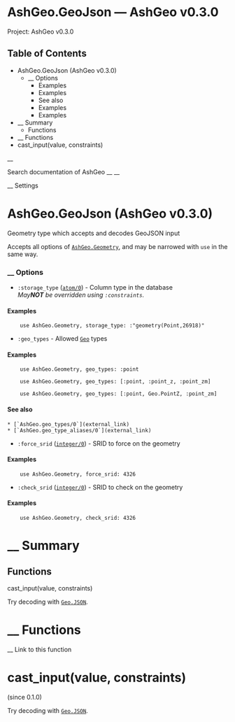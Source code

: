 # AshGeo.GeoJson — AshGeo v0.3.0

Project: AshGeo v0.3.0

## Table of Contents

- AshGeo.GeoJson (AshGeo v0.3.0)
    - __ Options
      - Examples
      - Examples
      - See also
      - Examples
      - Examples
- __ Summary
  - Functions
- __ Functions
- cast_input(value, constraints)

__

Search documentation of AshGeo __ __

__ Settings

#  AshGeo.GeoJson (AshGeo v0.3.0)

Geometry type which accepts and decodes GeoJSON input

Accepts all options of [`AshGeo.Geometry`](external_link), and may be narrowed with `use` in the same way.

###  __ Options

  * `:storage_type` ([`atom/0`](external_link)) - Column type in the database  
 _May**NOT** be overridden using `:constraints`._

#### Examples
    
        use AshGeo.Geometry, storage_type: :"geometry(Point,26918)"

  * `:geo_types` \- Allowed [`Geo`](external_link) types 

#### Examples
    
        use AshGeo.Geometry, geo_types: :point
    
        use AshGeo.Geometry, geo_types: [:point, :point_z, :point_zm]
    
        use AshGeo.Geometry, geo_types: [:point, Geo.PointZ, :point_zm]

#### See also

    * [`AshGeo.geo_types/0`](external_link)
    * [`AshGeo.geo_type_aliases/0`](external_link)
  * `:force_srid` ([`integer/0`](external_link)) - SRID to force on the geometry 

#### Examples
    
        use AshGeo.Geometry, force_srid: 4326

  * `:check_srid` ([`integer/0`](external_link)) - SRID to check on the geometry 

#### Examples
    
        use AshGeo.Geometry, check_srid: 4326




#  __ Summary

##  Functions

cast_input(value, constraints)

Try decoding with [`Geo.JSON`](external_link).

#  __ Functions

__ Link to this function

# cast_input(value, constraints)

(since 0.1.0)

Try decoding with [`Geo.JSON`](external_link).
